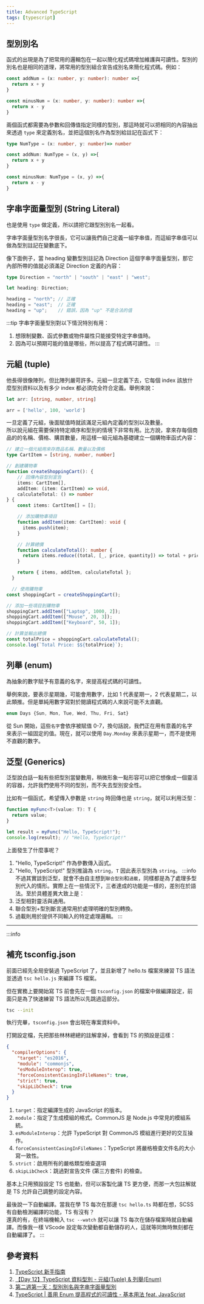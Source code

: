 ```yaml
---
title: Advanced TypeScript
tags: [typescript]
---
```

## 型別別名
函式的出現是為了把常用的邏輯包在一起以簡化程式碼增加維護與可讀性。型別的別名也是相同的道理，將常用的型別組合宣告成別名來簡化程式碼。例如：
```ts title='未用型別別名前'
const addNum = (x: number, y: number): number =>{
  return x + y
}

const minusNum = (x: number, y: number): number =>{
  return x - y
}
```
兩個函式都需要為參數和回傳值指定同樣的型別，那這時就可以把相同的內容抽出來透過 `type` 來定義別名，並把這個別名作為型別給註記在函式下：
```ts
type NumType = (x: number, y: number)=> number

const addNum: NumType = (x, y) =>{
  return x + y
}

const minusNum: NumType = (x, y) =>{
  return x - y
}
```

## 字串字面量型別 (String Literal)
也是使用 `type` 做定義，所以請把它跟型別別名一起看。

字串字面量型別名字很長，它可以讓我們自己定義一組字串值，而這組字串值可以做為型別註記在變數底下。

像下面例子，當 heading 變數型別註記為 Direction 這個字串字面量型別，那它內部所帶的值就必須滿足 Direction 定義的內容：
```ts
type Direction = "north" | "south" | "east" | "west";

let heading: Direction;

heading = "north"; // 正確
heading = "east";  // 正確
heading = "up";    // 錯誤，因為 "up" 不是合法的值
```
:::tip
字串字面量型別對以下情況特別有用：  
1. 想限制變數、函式參數或物件屬性只能接受特定字串值時。
2. 因為可以預期可能的值是哪些，所以提高了程式碼可讀性。
:::

## 元組 (tuple)
他長得很像陣列，但比陣列嚴苛許多。元組一旦定義下去，它每個 index 該放什麼型別資料以及有多少 index 都必須完全符合定義。舉例來說：
```ts
let arr: [string, number, string]

arr = ['hello', 100, 'world']
```
一旦定義了元組，後面賦值時就該滿足元組內定義的型別以及數量。  
所以說元組在需要保持特定順序和型別的情境下非常有用。比方說，拿來存每個商品的的名稱、價格、購買數量，用這樣一組元組為基礎建立一個購物車函式內容：
```ts
// 建立一個元組用來存商品名稱、數量以及價格
type CartItem = [string, number, number]

// 創建購物車
function createShoppingCart(): {
    // 回傳內容型別宣告
    items: CartItem[],
    addItem: (item: CartItem) => void,
    calculateTotal: () => number
} {
    const items: CartItem[] = [];

    // 添加購物車項目
    function addItem(item: CartItem): void {
      items.push(item);
    }

    // 計算總價
    function calculateTotal(): number {
      return items.reduce((total, [_, price, quantity]) => total + price * quantity, 0);
    }

    return { items, addItem, calculateTotal };
  }

  // 使用購物車
const shoppingCart = createShoppingCart();

// 添加一些項目到購物車
shoppingCart.addItem(["Laptop", 1000, 2]);
shoppingCart.addItem(["Mouse", 20, 3]);
shoppingCart.addItem(["Keyboard", 50, 1]);

// 計算並輸出總價
const totalPrice = shoppingCart.calculateTotal();
console.log(`Total Price: $${totalPrice}`);
```

## 列舉 (enum)
為抽象的數字賦予有意義的名字，來提高程式碼的可讀性。  

舉例來說，要表示星期幾，可能會用數字，比如 1 代表星期一，2 代表星期二，以此類推。但是單純用數字寫對於閱讀程式碼的人來說可能不太直觀。
```ts
enum Days {Sun, Mon, Tue, Wed, Thu, Fri, Sat}
```
從 Sun 開始，這些`名字`會依序被賦值 0-7，換句話說，我們正在用有意義的名字來表示一組固定的值。現在，就可以使用 `Day.Monday` 來表示星期一，而不是使用不直觀的數字。

## 泛型 (Generics)
泛型說白話一點有些把型別當變數用，稍微形象一點形容可以把它想像成一個靈活的容器，允許我們使用不同的型別，而不失去型別安全性。

比如有一個函式，希望傳入參數是 `string` 時回傳也是 `string`，就可以利用泛型：
```ts
function myFunc<T>(value: T): T {
  return value;
}

let result = myFunc("Hello, TypeScript!");
console.log(result); // "Hello, TypeScript!"
```
上面發生了什麼事呢？  
1. "Hello, TypeScript!" 作為參數傳入函式。
2. "Hello, TypeScript!" 型別推論為 `string`，`T` 因此表示型別為 `string`。
:::info
不過其實談到泛型，就會不由自主想到`聯合型別`和`過載`，同樣都是為了處理多型別代入的情形。實際上在一些情況下，三者達成的功能是一樣的，差別在於語法。至於具體差異大致上是：  
1. 泛型相對靈活與通用。
2. 聯合型別+型別斷言通常用於處理明確的型別轉換。
3. 過載則用於提供不同輸入的特定處理邏輯。
:::
***
:::info
## 補充 tsconfig.json
前面已經先全局安裝過 TypeScript 了，並且新增了 hello.ts 檔案來練習 TS 語法並透過 `tsc hello.js` 來編譯 TS 檔案。

但在實務上要開始寫 TS 前會先在一個 `tsconfig.json` 的檔案中做編譯設定，前面只是為了快速練習 TS 語法所以先跳過這部分。
```bash
tsc --init
```
執行完畢，`tsconfig.json` 會出現在專案資料中。

打開設定檔，先把那些林林總總的註解拿掉，會看到 TS 的預設是這樣：
```json title='tsconfig.json'
{
  "compilerOptions": {
    "target": "es2016",
    "module": "commonjs",
    "esModuleInterop": true,
    "forceConsistentCasingInFileNames": true,
    "strict": true,
    "skipLibCheck": true
  }
}
```
1. `target`：指定編譯生成的 JavaScript 的版本。
2. `module`：指定了生成模組的格式。CommonJS 是 Node.js 中常見的模組系統。
3. `esModuleInterop`：允許 TypeScript 對 CommonJS 模組進行更好的交互操作。
4. `forceConsistentCasingInFileNames`：TypeScript 將嚴格檢查文件名的大小寫一致性。
5. `strict`：啟用所有的嚴格類型檢查選項
6. `skipLibCheck`：跳過對宣告文件 (第三方套件) 的檢查。

基本上只用預設設定 TS 也能動，但可以客製化讓 TS 更方便，而那一大包註解就是 TS 允許自己調整的設定內容。

最後說一下自動編譯。當我在學 TS 每次在那邊 `tsc hello.ts` 時都在想，SCSS 有自動檢測編譯的功能，TS 有沒有？  
還真的有，在終端機輸入 `tsc --watch` 就可以讓 TS 每次在儲存檔案時就自動編譯。而像我一樣 VScode 設定每次變動都自動儲存的人，這就等同無時無刻都在自動編譯了。
:::

## 參考資料
1. [TypeScript 新手指南](https://willh.gitbook.io/typescript-tutorial/)
2. [【Day 12】TypeScript 資料型別 - 元組(Tuple) & 列舉(Enum)](https://ithelp.ithome.com.tw/articles/10221546)
3. [第二週第一天：型別別名與字串字面量型別](https://blog.anna-yufeng.com/typescript-week2-day1-type-aliases-string-literal-types)
4. [TypeScript | 善用 Enum 提高程式的可讀性 - 基本用法 feat. JavaScript](https://medium.com/enjoy-life-enjoy-coding/typescript-%E5%96%84%E7%94%A8-enum-%E6%8F%90%E9%AB%98%E7%A8%8B%E5%BC%8F%E7%9A%84%E5%8F%AF%E8%AE%80%E6%80%A7-%E5%9F%BA%E6%9C%AC%E7%94%A8%E6%B3%95-feat-javascript-b20d6bbbfe00)